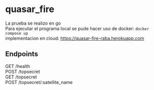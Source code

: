 # quasar_fire

La prueba se realizo en go <br>
Para ejecutar el programa local se pude hacer uso de docker: `docker compose up` <br>
implementacion en cloud: https://quasar-fire-raba.herokuapp.com

## Endpoints

GET    /health                   
POST   /topsecret                
GET    /topsecret                
POST   /topsecret/:satellite_name 
